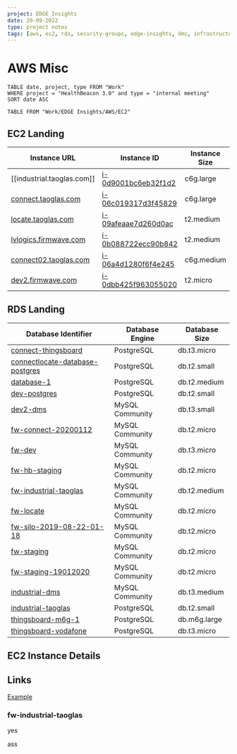 ```yaml
---
project: EDGE Insights
date: 20-09-2022
type: project notes
tags: [aws, ec2, rds, security-groups, edge-insights, dms, infrastructure]
---
```


# AWS Misc


```dataview
TABLE date, project, type FROM "Work"
WHERE project = "HealthBeacon 3.0" and type = "internal meeting"
SORT date ASC
```


```dataview
TABLE FROM "Work/EDGE Insights/AWS/EC2"
```






## EC2 Landing
| Instance URL                                      | Instance ID                                                                                                                              | Instance Size |
| ------------------------------------------------- | ---------------------------------------------------------------------------------------------------------------------------------------- | ------------- |
| [[industrial.taoglas.com]] | [i-0d9001bc6eb32f1d2](https://eu-west-1.console.aws.amazon.com/ec2/home?region=eu-west-1#InstanceDetails:instanceId=i-0d9001bc6eb32f1d2) | c6g.large     |
| [connect.taoglas.com](#connect.taoglas.com)       | [i-06c019317d3f45829](https://eu-west-1.console.aws.amazon.com/ec2/home?region=eu-west-1#InstanceDetails:instanceId=i-06c019317d3f45829) | c6g.large     |
| [locate.taoglas.com](#locate.taoglas.com)         | [i-09afeaae7d260d0ac](https://eu-west-1.console.aws.amazon.com/ec2/home?region=eu-west-1#InstanceDetails:instanceId=i-09afeaae7d260d0ac) | t2.medium     |
| [lvlogics.firmwave.com](#locate.taoglas.com)      | [i-0b088722ecc90b842](https://eu-west-1.console.aws.amazon.com/ec2/home?region=eu-west-1#InstanceDetails:instanceId=i-0b088722ecc90b842) | t2.medium     |
| [connect02.taoglas.com](#connect02.taoglas.com)   | [i-06a4d1280f6f4e245](https://eu-west-1.console.aws.amazon.com/ec2/home?region=eu-west-1#InstanceDetails:instanceId=i-06a4d1280f6f4e245) | c6g.medium    |
| [dev2.firmwave.com](#dev2.firmwave.com)           | [i-0dbb425f963055020](https://eu-west-1.console.aws.amazon.com/ec2/home?region=eu-west-1#InstanceDetails:instanceId=i-0dbb425f963055020) | t2.micro      |


## RDS Landing
| Database Identifier                                                                                                                                                | Database Engine | Database Size |
| ------------------------------------------------------------------------------------------------------------------------------------------------------------------ | --------------- | ------------- |
| [connect-thingsboard](https://eu-west-1.console.aws.amazon.com/rds/home?region=eu-west-1#database:id=connect-thingsboard;is-cluster=false)                         | PostgreSQL      | db.t3.micro   |
| [connectlocate-database-postgres](https://eu-west-1.console.aws.amazon.com/rds/home?region=eu-west-1#database:id=connectlocate-database-postgres;is-cluster=false) | PostgreSQL      | db.t2.small   |
| [database-1](https://eu-west-1.console.aws.amazon.com/rds/home?region=eu-west-1#database:id=database-1;is-cluster=false)                                           | PostgreSQL      | db.t2.medium  |
| [dev-postgres](https://eu-west-1.console.aws.amazon.com/rds/home?region=eu-west-1#database:id=dev-postgres;is-cluster=false)                                       | PostgreSQL      | db.t2.small   |
| [dev2-dms](https://eu-west-1.console.aws.amazon.com/rds/home?region=eu-west-1#database:id=dev2-dms;is-cluster=false)                                               | MySQL Community | db.t3.small   |
| [fw-connect-20200112](https://eu-west-1.console.aws.amazon.com/rds/home?region=eu-west-1#database:id=fw-connect-20200112;is-cluster=false)                         | MySQL Community | db.t2.micro   |
| [fw-dev](https://eu-west-1.console.aws.amazon.com/rds/home?region=eu-west-1#database:id=fw-dev;is-cluster=false)                                                   | MySQL Community | db.t3.micro   |
| [fw-hb-staging](https://eu-west-1.console.aws.amazon.com/rds/home?region=eu-west-1#database:id=fw-hb-staging;is-cluster=false)                                     | MySQL Community | db.t2.micro   |
| [fw-industrial-taoglas](https://eu-west-1.console.aws.amazon.com/rds/home?region=eu-west-1#database:id=fw-industrial-taoglas;is-cluster=false)                     | MySQL Community | db.t2.medium  |
| [fw-locate](https://eu-west-1.console.aws.amazon.com/rds/home?region=eu-west-1#database:id=fw-locate;is-cluster=false)                                             | MySQL Community | db.t2.micro   |
| [fw-silo-2019-08-22-01-18](https://eu-west-1.console.aws.amazon.com/rds/home?region=eu-west-1#database:id=fw-silo-2019-08-22-01-18;is-cluster=false)               | MySQL Community | db.t2.micro   |
| [fw-staging](https://eu-west-1.console.aws.amazon.com/rds/home?region=eu-west-1#database:id=fw-staging;is-cluster=false)                                           | MySQL Community | db.t2.micro   |
| [fw-staging-19012020](https://eu-west-1.console.aws.amazon.com/rds/home?region=eu-west-1#database:id=fw-staging-19012020;is-cluster=false)                         | MySQL Community | db.t2.micro   |
| [industrial-dms](https://eu-west-1.console.aws.amazon.com/rds/home?region=eu-west-1#database:id=industrial-dms;is-cluster=false)                                   | MySQL Community | db.t3.medium  |
| [industrial-taoglas](https://eu-west-1.console.aws.amazon.com/rds/home?region=eu-west-1#database:id=industrial-taoglas;is-cluster=false)                           | PostgreSQL      | db.t2.small   |
| [thingsboard-m6g-1](https://eu-west-1.console.aws.amazon.com/rds/home?region=eu-west-1#database:id=thingsboard-m6g-1;is-cluster=false)                             | PostgreSQL      | db.m6g.large  |
| [thingsboard-vodafone](https://eu-west-1.console.aws.amazon.com/rds/home?region=eu-west-1#database:id=thingsboard-vodafone;is-cluster=false)                       | PostgreSQL      | db.t3.micro   |


## EC2 Instance Details














## Links
[Example](https://www.example.org)



### fw-industrial-taoglas
yes

ass


